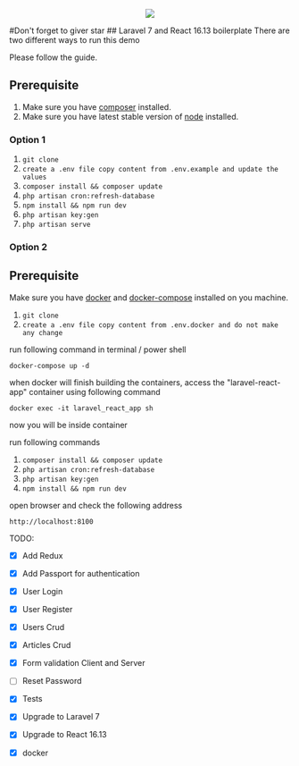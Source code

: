 <p align="center"><img src="https://laravel.com/assets/img/components/logo-laravel.svg"></p>
#Don't forget to giver star
## Laravel 7 and React 16.13 boilerplate
There are two different ways to run this demo

Please follow the guide.

## Prerequisite

1. Make sure you have [composer](https://getcomposer.org/download/) installed.
2. Make sure you have latest stable version of [node](https://nodejs.org/en/download/) installed.

### Option 1

1. `git clone`
2. `create a .env file copy content from .env.example and update the values`
3. `composer install && composer update`
4. `php artisan cron:refresh-database`
5. `npm install && npm run dev`
6. `php artisan key:gen`
7. `php artisan serve`

### Option 2

## Prerequisite
Make sure you have [docker](https://docs.docker.com/install/) and [docker-compose](https://docs.docker.com/compose/install/) installed on you machine.

1. `git clone`
2. `create a .env file copy content from .env.docker and do not make any change`

run following command in terminal / power shell
```
docker-compose up -d
```

when docker will finish building the containers, access the "laravel-react-app" container using following command

`docker exec -it laravel_react_app sh`

now you will be inside container

run following commands
1. `composer install && composer update`
2. `php artisan cron:refresh-database`
3. `php artisan key:gen`
4. `npm install && npm run dev`

open browser and check the following address

`http://localhost:8100`

TODO:

- [x] Add Redux
- [x] Add Passport for authentication
- [x] User Login
- [x] User Register
- [x] Users Crud
- [x] Articles Crud
- [x] Form validation Client and Server
- [ ] Reset Password
- [x] Tests
- [x] Upgrade to Laravel 7
- [x] Upgrade to React 16.13
- [x] docker



